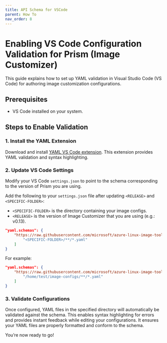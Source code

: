 ```yaml
---
title: API Schema for VSCode
parent: How To
nav_order: 8
---
```


# Enabling VS Code Configuration Validation for Prism (Image Customizer)

This guide explains how to set up YAML validation in Visual Studio Code (VS
Code) for authoring image customization configurations.

## Prerequisites

- VS Code installed on your system.

## Steps to Enable Validation

### 1. Install the YAML Extension

Download and install [YAML VS Code
extension](https://marketplace.visualstudio.com/items?itemName=redhat.vscode-yaml).
This extension provides YAML validation and syntax highlighting.

### 2. Update VS Code Settings

Modify your VS Code `settings.json` to point to the schema corresponding to the
version of Prism you are using.

Add the following to your `settings.json` file after updating `<RELEASE>` and
`<SPECIFIC-FOLDER>`:

- `<SPECIFIC-FOLDER>` is the directory containing your image configs.
- `<RELEASE>` is the version of Image Customizer that you are using (e.g.: v0.13).

```json
"yaml.schemas": {
    "https://raw.githubusercontent.com/microsoft/azure-linux-image-tools/release/<RELEASE>/toolkit/tools/imagecustomizerapi/schema.json": [
        "<SPECIFIC-FOLDER>/**/*.yaml"
    ]
}
```

For example:

```json
"yaml.schemas": {
    "https://raw.githubusercontent.com/microsoft/azure-linux-image-tools/release/v0.13/toolkit/tools/imagecustomizerapi/schema.json": [
        "/home/test/image-configs/**/*.yaml"
    ]
}
```

### 3. Validate Configurations

Once configured, YAML files in the specified directory will automatically be
validated against the schema. This enables syntax highlighting for errors and
provides instant feedback while editing your configurations. It ensures your
YAML files are properly formatted and conform to the schema.

You’re now ready to go!
